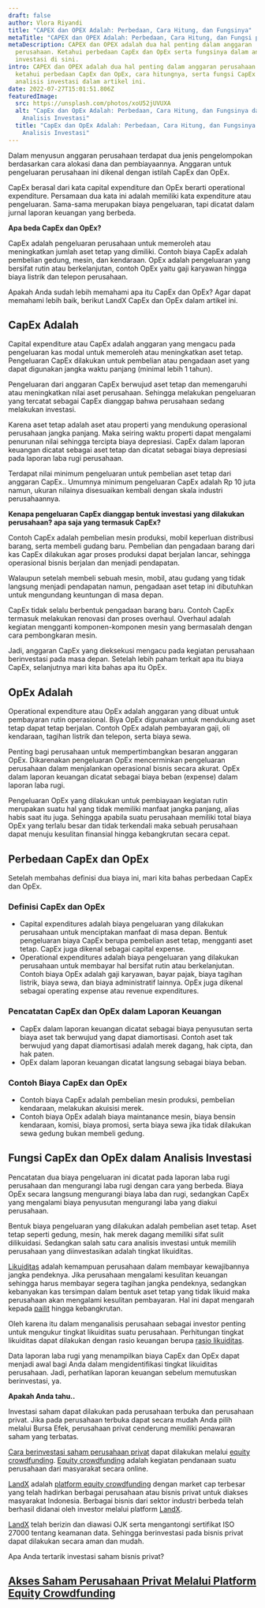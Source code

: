 ```yaml
---
draft: false
author: Vlora Riyandi
title: "CAPEX dan OPEX Adalah: Perbedaan, Cara Hitung, dan Fungsinya"
metaTitle: "CAPEX dan OPEX Adalah: Perbedaan, Cara Hitung, dan Fungsi pada Bisnis"
metaDescription: CAPEX dan OPEX adalah dua hal penting dalam anggaran
  perusahaan. Ketahui perbedaan CapEx dan OpEx serta fungsinya dalam analisis
  investasi di sini.
intro: CAPEX dan OPEX adalah dua hal penting dalam anggaran perusahaan. Yuk,
  ketahui perbedaan CapEx dan OpEx, cara hitungnya, serta fungsi CapEx dalam
  analisis investasi dalam artikel ini.
date: 2022-07-27T15:01:51.806Z
featuredImage:
  src: https://unsplash.com/photos/xoU52jUVUXA
  alt: "CapEx dan OpEx Adalah: Perbedaan, Cara Hitung, dan Fungsinya dalam
    Analisis Investasi"
  title: "CapEx dan OpEx Adalah: Perbedaan, Cara Hitung, dan Fungsinya dalam
    Analisis Investasi"
---
```

Dalam menyusun anggaran perusahaan terdapat dua jenis pengelompokan berdasarkan cara alokasi dana dan pembiayaannya. Anggaran untuk pengeluaran perusahaan ini dikenal dengan istilah CapEx dan OpEx. 

CapEx berasal dari kata capital expenditure dan OpEx berarti operational expenditure. Persamaan dua kata ini adalah memiliki kata expenditure atau pengeluaran. Sama-sama merupakan biaya pengeluaran, tapi dicatat dalam jurnal laporan keuangan yang berbeda. 

**Apa beda CapEx dan OpEx?**

CapEx adalah pengeluaran perusahaan untuk memeroleh atau meningkatkan jumlah aset tetap yang dimiliki. Contoh biaya CapEx adalah pembelian gedung, mesin, dan kendaraan. OpEx adalah pengeluaran yang bersifat rutin atau berkelanjutan, contoh OpEx yaitu gaji karyawan hingga biaya listrik dan telepon perusahaan.

Apakah Anda sudah lebih memahami apa itu CapEx dan OpEx? Agar dapat memahami lebih baik, berikut LandX CapEx dan OpEx dalam artikel ini.

## CapEx Adalah

Capital expenditure atau CapEx adalah anggaran yang mengacu pada pengeluaran kas modal untuk memeroleh atau meningkatkan aset tetap. Pengeluaran CapEx dilakukan untuk pembelian atau pengadaan aset yang dapat digunakan jangka waktu panjang (minimal lebih 1 tahun). 

Pengeluaran dari anggaran CapEx berwujud aset tetap dan memengaruhi atau meningkatkan nilai aset perusahaan. Sehingga melakukan pengeluaran yang tercatat sebagai CapEx dianggap bahwa perusahaan sedang melakukan investasi. 

Karena aset tetap adalah aset atau properti yang mendukung operasional perusahaan jangka panjang. Maka seiring waktu properti dapat mengalami penurunan nilai sehingga tercipta biaya depresiasi. CapEx dalam laporan keuangan dicatat sebagai aset tetap dan dicatat sebagai biaya depresiasi pada laporan laba rugi perusahaan. 

Terdapat nilai minimum pengeluaran untuk pembelian aset tetap dari anggaran CapEx.. Umumnya minimum pengeluaran CapEx adalah Rp 10 juta namun, ukuran nilainya disesuaikan kembali dengan skala industri perusahaannya. 

**Kenapa pengeluaran CapEx dianggap bentuk investasi yang dilakukan perusahaan? apa saja yang termasuk CapEx?**

Contoh CapEx adalah pembelian mesin produksi, mobil keperluan distribusi barang, serta membeli gudang baru. Pembelian dan pengadaan barang dari kas CapEx dilakukan agar proses produksi dapat berjalan lancar, sehingga operasional bisnis berjalan dan menjadi pendapatan.

Walaupun setelah membeli sebuah mesin, mobil, atau gudang yang tidak langsung menjadi pendapatan namun, pengadaan aset tetap ini dibutuhkan untuk mengundang keuntungan di masa depan. 

CapEx tidak selalu berbentuk pengadaan barang baru. Contoh CapEx termasuk melakukan renovasi dan proses overhaul. Overhaul adalah kegiatan mengganti komponen-komponen mesin yang bermasalah dengan cara pembongkaran mesin.

Jadi, anggaran CapEx yang dieksekusi mengacu pada kegiatan perusahaan berinvestasi pada masa depan. Setelah lebih paham terkait apa itu biaya CapEx, selanjutnya mari kita bahas apa itu OpEx.

## OpEx Adalah

Operational expenditure atau OpEx adalah anggaran yang dibuat untuk pembayaran rutin operasional. Biya OpEx digunakan untuk mendukung aset tetap dapat tetap berjalan. Contoh OpEx adalah pembayaran gaji, oli kendaraan, tagihan listrik dan telepon, serta biaya sewa.

Penting bagi perusahaan untuk mempertimbangkan besaran anggaran OpEx. Dikarenakan pengeluaran OpEx mencerminkan pengeluaran perusahaan dalam menjalankan operasional bisnis secara akurat. OpEx dalam laporan keuangan dicatat sebagai biaya beban (expense) dalam laporan laba rugi. 

Pengeluaran OpEx yang dilakukan untuk pembiayaan kegiatan rutin merupakan suatu hal yang tidak memiliki manfaat jangka panjang, alias habis saat itu juga. Sehingga apabila suatu perusahaan memiliki total biaya OpEx yang terlalu besar dan tidak terkendali maka sebuah perusahaan dapat menuju kesulitan finansial hingga kebangkrutan secara cepat.

## Perbedaan CapEx dan OpEx

Setelah membahas definisi dua biaya ini, mari kita bahas perbedaan CapEx dan OpEx. 

### Definisi CapEx dan OpEx

* Capital expenditures adalah biaya pengeluaran yang dilakukan perusahaan untuk menciptakan manfaat di masa depan. Bentuk pengeluaran biaya CapEx berupa pembelian aset tetap, mengganti aset tetap. CapEx juga dikenal sebagai capital expense.
* Operational expenditures adalah biaya pengeluaran yang dilakukan perusahaan untuk membayar hal bersifat rutin atau berkelanjutan. Contoh biaya OpEx adalah gaji karyawan, bayar pajak, biaya tagihan listrik, biaya sewa, dan biaya administratif lainnya. OpEx juga dikenal sebagai operating expense atau revenue expenditures.

### Pencatatan CapEx dan OpEx dalam Laporan Keuangan

* CapEx dalam laporan keuangan dicatat sebagai biaya penyusutan serta biaya aset tak berwujud yang dapat diamortisasi. Contoh aset tak berwujud yang dapat diamortisasi adalah merek dagang, hak cipta, dan hak paten. 
* OpEx dalam laporan keuangan dicatat langsung sebagai biaya beban. 

### Contoh Biaya CapEx dan OpEx

* Contoh biaya CapEx adalah pembelian mesin produksi, pembelian kendaraan, melakukan akuisisi merek.
* Contoh biaya OpEx adalah biaya maintanance mesin, biaya bensin kendaraan, komisi, biaya promosi, serta biaya sewa jika tidak dilakukan sewa gedung bukan membeli gedung. 

## Fungsi CapEx dan OpEx dalam Analisis Investasi

Pencatatan dua biaya pengeluaran ini dicatat pada laporan laba rugi perusahaan dan mengurangi laba rugi dengan cara yang berbeda. Biaya OpEx secara langsung mengurangi biaya laba dan rugi, sedangkan CapEx yang mengalami biaya penyusutan mengurangi laba yang diakui perusahaan.

Bentuk biaya pengeluaran yang dilakukan adalah pembelian aset tetap. Aset tetap seperti gedung, mesin, hak merek dagang memiliki sifat sulit dilikuidasi. Sedangkan salah satu cara analisis investasi untuk memilih perusahaan yang diinvestasikan adalah tingkat likuiditas. 

[Likuiditas](https://landx.id/blog/rasio-likuiditas-adalah/) adalah kemampuan perusahaan dalam membayar kewajibannya jangka pendeknya. Jika perusahaan mengalami kesulitan keuangan sehingga harus membayar segera tagihan jangka pendeknya, sedangkan kebanyakan kas tersimpan dalam bentuk aset tetap yang tidak likuid maka perusahaan akan mengalami kesulitan pembayaran. Hal ini dapat mengarah kepada [pailit](https://landx.id/blog/pailit-dan-bangkrut-perbedaan-dan-cara-mengantisipasinya/) hingga kebangkrutan.

Oleh karena itu dalam menganalisis perusahaan sebagai investor penting untuk mengukur tingkat likuiditas suatu perusahaan. Perhitungan tingkat likuiditas dapat dilakukan dengan rasio keuangan berupa [rasio likuiditas](https://landx.id/blog/rasio-likuiditas-adalah/). 

Data laporan laba rugi yang menampilkan biaya CapEx dan OpEx dapat menjadi awal bagi Anda dalam mengidentifikasi tingkat likuiditas perusahaan. Jadi, perhatikan laporan keuangan sebelum memutuskan berinvestasi, ya.

**Apakah Anda tahu..**

Investasi saham dapat dilakukan pada perusahaan terbuka dan perusahaan privat. Jika pada perusahaan terbuka dapat secara mudah Anda pilih melalui Bursa Efek, perusahaan privat cenderung memiliki penawaran saham yang terbatas.

[Cara berinvestasi saham perusahaan privat](https://landx.id/project/?utm_source=Blog&utm_medium=organic+keyword&utm_campaign=blog&utm_id=Blog) dapat dilakukan melalui [equity crowdfunding](https://landx.id/project/?utm_source=Blog&utm_medium=organic+keyword&utm_campaign=blog&utm_id=Blog). [Equity crowdfunding](https://landx.id/project/?utm_source=Blog&utm_medium=organic+keyword&utm_campaign=blog&utm_id=Blog) adalah kegiatan pendanaan suatu perusahaan dari masyarakat secara online.

[LandX](https://landx.id/project/?utm_source=Blog&utm_medium=organic+keyword&utm_campaign=blog&utm_id=Blog) adalah [platform equity crowdfunding](https://landx.id/project/?utm_source=Blog&utm_medium=organic+keyword&utm_campaign=blog&utm_id=Blog) dengan market cap terbesar yang telah hadirkan berbagai perusahaan atau bisnis privat untuk diakses masyarakat Indonesia. Berbagai bisnis dari sektor industri berbeda telah berhasil didanai oleh investor melalui platform [LandX](https://landx.id/project/?utm_source=Blog&utm_medium=organic+keyword&utm_campaign=blog&utm_id=Blog).

[LandX](https://landx.id/project/?utm_source=Blog&utm_medium=organic+keyword&utm_campaign=blog&utm_id=Blog) telah berizin dan diawasi OJK serta mengantongi sertifikat ISO 27000 tentang keamanan data. Sehingga berinvestasi pada bisnis privat dapat dilakukan secara aman dan mudah.

Apa Anda tertarik investasi saham bisnis privat?

## [Akses Saham Perusahaan Privat Melalui Platform Equity Crowdfunding](https://landx.id/project/?utm_source=Blog&utm_medium=organic+keyword&utm_campaign=blog&utm_id=Blog)